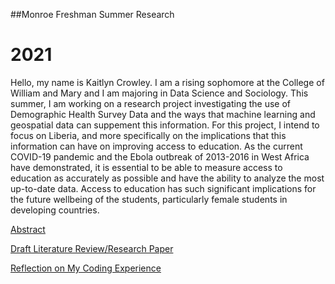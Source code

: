 ##Monroe Freshman Summer Research
# 2021

Hello, my name is Kaitlyn Crowley. I am a rising sophomore at the College of William and Mary and I am majoring in Data Science and Sociology. This summer, I am working on a research project investigating the use of Demographic Health Survey Data and the ways that machine learning and geospatial data can suppement this information. For this project, I intend to focus on Liberia, and more specifically on the implications that this information can have on improving access to education. As the current COVID-19 pandemic and the Ebola outbreak of 2013-2016 in West Africa have demonstrated, it is essential to be able to measure access to education as accurately as possible and have the ability to analyze the most up-to-date data. Access to education has such significant implications for the future wellbeing of the students, particularly female students in developing countries.


[Abstract](abstract.md)

[Draft Literature Review/Research Paper](litreview.md)

[Reflection on My Coding Experience](Coding_reflection.md)
